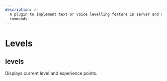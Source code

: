 ```yaml
---
description: >-
  A plugin to implement text or voice levelling feature in server and related
  commands.
---
```


# Levels

## levels

Displays current level and experience points.



